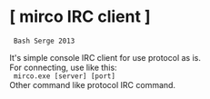 #  [ mirco IRC client ]

	 Bash Serge 2013 


  It's simple console IRC client for use protocol as is.<br>
  For connecting, use like this:<br>
  <code> mirco.exe [server] [port] </code> <br>
  Other command like protocol IRC command.<br>
